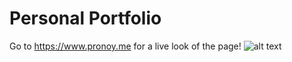 # Personal Portfolio
Go to https://www.pronoy.me for a live look of the page!
![alt text](https://i.imgur.com/AmYK83M.jpg)
